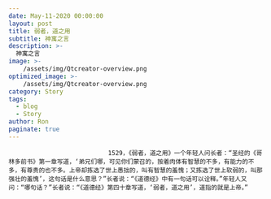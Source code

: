 ```yaml
---
date: May-11-2020 00:00:00
layout: post
title: 弱者，道之用
subtitle: 神寓之言
description: >-
  神寓之言
image: >-
    /assets/img/Qtcreator-overview.png
optimized_image: >-
    /assets/img/Qtcreator-overview.png
category: Story
tags:
  - blog
  - Story
author: Ron
paginate: true
---
```


							　　1529，《弱者，道之用》一个年轻人问长者：“圣经的《哥林多前书》第一章写道，‘弟兄们哪，可见你们蒙召的，按着肉体有智慧的不多，有能力的不多，有尊贵的也不多。上帝却拣选了世上愚拙的，叫有智慧的羞愧；又拣选了世上软弱的，叫那强壮的羞愧’，这句话是什么意思？”长者说：“《道德经》中有一句话可以诠释。”年轻人又问：“哪句话？”长者说：“《道德经》第四十章写道，‘弱者，道之用’，道指的就是上帝。”
							
							
						